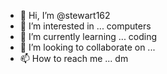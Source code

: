 - 👋 Hi, I’m @stewart162
- 👀 I’m interested in ... computers
- 🌱 I’m currently learning ... coding
- 💞️ I’m looking to collaborate on ...
- 📫 How to reach me ... dm

<!---
stewart162/stewart162 is a ✨ special ✨ repository because its `README.md` (this file) appears on your GitHub profile.
You can click the Preview link to take a look at your changes.
--->
